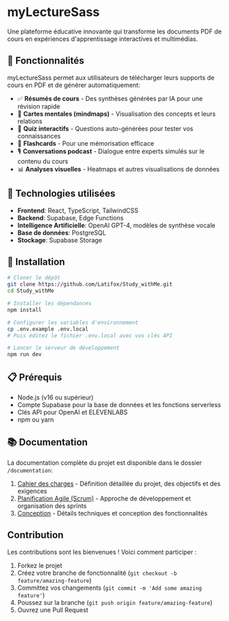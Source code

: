 # myLectureSass

Une plateforme éducative innovante qui transforme les documents PDF de cours en expériences d'apprentissage interactives et multimédias.

## 🌟 Fonctionnalités

myLectureSass permet aux utilisateurs de télécharger leurs supports de cours en PDF et de générer automatiquement:

- ✅ **Résumés de cours** - Des synthèses générées par IA pour une révision rapide
- 🧠 **Cartes mentales (mindmaps)** - Visualisation des concepts et leurs relations
- 📝 **Quiz interactifs** - Questions auto-générées pour tester vos connaissances
- 🎴 **Flashcards** - Pour une mémorisation efficace
- 🎙️ **Conversations podcast** - Dialogue entre experts simulés sur le contenu du cours
- 📊 **Analyses visuelles** - Heatmaps et autres visualisations de données

## 🚀 Technologies utilisées

- **Frontend**: React, TypeScript, TailwindCSS
- **Backend**: Supabase, Edge Functions
- **Intelligence Artificielle**: OpenAI GPT-4, modèles de synthèse vocale
- **Base de données**: PostgreSQL
- **Stockage**: Supabase Storage

## 🔧 Installation

```bash
# Cloner le dépôt
git clone https://github.com/Latifox/Study_withMe.git
cd Study_withMe

# Installer les dépendances
npm install

# Configurer les variables d'environnement
cp .env.example .env.local
# Puis éditez le fichier .env.local avec vos clés API

# Lancer le serveur de développement
npm run dev
```

## 📋 Prérequis

- Node.js (v16 ou supérieur)
- Compte Supabase pour la base de données et les fonctions serverless
- Clés API pour OpenAI et ELEVENLABS 
- npm ou yarn

## 📚 Documentation

La documentation complète du projet est disponible dans le dossier `/documentation`:

1. [Cahier des charges](./documentation/01-cahier-des-charges.md) - Définition détaillée du projet, des objectifs et des exigences
2. [Planification Agile (Scrum)](./documentation/02-planification-agile-scrum.md) - Approche de développement et organisation des sprints
3. [Conception](./documentation/03-conception-sprint.md) - Détails techniques et conception des fonctionnalités

##  Contribution

Les contributions sont les bienvenues ! Voici comment participer :

1. Forkez le projet
2. Créez votre branche de fonctionnalité (`git checkout -b feature/amazing-feature`)
3. Committez vos changements (`git commit -m 'Add some amazing feature'`)
4. Poussez sur la branche (`git push origin feature/amazing-feature`)
5. Ouvrez une Pull Request


